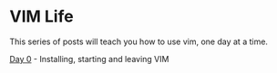# VIM Life

This series of posts will teach you how to use vim, one day at a time. 

[Day 0](day-0.md) - Installing, starting and leaving VIM
